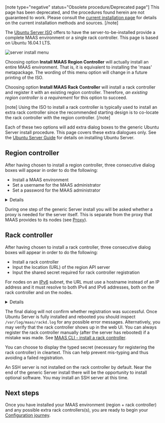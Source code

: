 [note type="negative" status="Obsolete procedure/Deprecated page"]
This page has been deprecated, and the procedures found herein are not guaranteed to work.  Please consult the [current installation page](/t/maas-installation-from-a-snap/773) for details on the current installation methods and sources.
[/note]

<!--
Todo:
- Check debian-installer bug: https://goo.gl/abMnu8 and reword stuff appropriately
-->
The [Ubuntu Server ISO](http://www.ubuntu.com/download/server) offers to have the server-to-be-installed provide a complete MAAS environment or a single rack controller. This page is based on Ubuntu 16.04.1 LTS.

![server install menu](https://assets.ubuntu.com/v1/82e04c4c-iso-install_01.png)

Choosing option **Install MAAS Region Controller** will actually install an entire MAAS environment. That is, it is equivalent to installing the 'maas' metapackage. The wording of this menu option will change in a future printing of the ISO.

Choosing option **Install MAAS Rack Controller** will install a rack controller and register it with an existing region controller. Therefore, *an existing region controller is a requirement* for this option to succeed.

[note]
Using the ISO to install a rack controller is typically used to install an extra rack controller since the recommended starting design is to co-locate the rack controller with the region controller.
[/note]

Each of these two options will add extra dialog boxes to the generic Ubuntu Server install procedure. This page covers these extra dialogues only. See the [Ubuntu Server Guide](https://help.ubuntu.com/lts/serverguide/installing-from-cd.html) for details on installing Ubuntu Server.

<h2 id="heading--region-controller">Region controller</h2>

After having chosen to install a region controller, three consecutive dialog boxes will appear in order to do the following:

-   Install a MAAS environment
-   Set a username for the MAAS administrator
-   Set a password for the MAAS administrator

<details> Walkthrough of MAAS environment installation

<p>Confirm the installation of a MAAS environment.
  <img alt="regiond install dialog 1" src="https://assets.ubuntu.com/v1/c6c52498-iso-install-region_01.png" /></p>
<p>Provide the name of the initial MAAS administrator. It can be anything but in
  this example 'admin' was chosen. This account is distinct from the system
  account that will be created later as part of the generic Ubuntu Server
  install.
  <img alt="regiond install dialog 2" src="https://assets.ubuntu.com/v1/b31e69aa-iso-install-region_02.png" /></p>
<p>Complete the creation of the MAAS administrator account by supplying a
  password.
  <img alt="regiond install dialog 3" src="https://assets.ubuntu.com/v1/0b9e34b5-iso-install-region_03.png" /></p>
<!-- LINKS -->

</details> 

During one step of the generic Server install you will be asked whether a proxy is needed for the server itself. This is separate from the proxy that MAAS provides to its nodes (see [Proxy](/t/proxy/763)).

<h2 id="heading--rack-controller">Rack controller</h2>

After having chosen to install a rack controller, three consecutive dialog boxes will appear in order to do the following:

-   Install a rack controller
-   Input the location (URL) of the region API server
-   Input the shared secret required for rack controller registration

For nodes on an [IPv6](/t/ipv6/761) subnet, the URL must use a hostname instead of an IP address and it must resolve to both IPv4 and IPv6 addresses, both on the rack controller and on the nodes.

<details> Walkthrough of rack controller installation
<p>Confirm the installation of a rack controller.
  <img alt="rackd install dialog 1" src="https://assets.ubuntu.com/v1/c9074cf9-iso-install-rack_01.png" /></p>
<p>Point the new rack controller at an existing region API server so it can
  register with it.
  <img alt="rackd install dialog 2" src="https://assets.ubuntu.com/v1/e6ec9b9b-iso-install-rack_02.png" /></p>
<p>Provide the secret required for registering the rack controller. It is found
  on the region API server.
  <img alt="rackd install dialog 3" src="https://assets.ubuntu.com/v1/4edce87a-iso-install-rack_03.png" /></p>
<!-- LINKS -->

</details> 

The final dialog will not confirm whether registration was successful. Once Ubuntu Server is fully installed and rebooted you should inspect `/var/log/maas/rackd.log` for any possible error messages. Alternatively, you may verify that the rack controller shows up in the web UI. You can always register the rack controller manually (after the server has rebooted) if a mistake was made. See [MAAS CLI - install a rack controller](/t/advanced-cli-tasks/793#heading--install-a-rack-controller).

You can choose to display the typed secret (necessary for registering the rack controller) in cleartext. This can help prevent mis-typing and thus avoiding a failed registration.

An SSH server is not installed on the rack controller by default. Near the end of the generic Server install there will be the opportunity to install optional software. You may install an SSH server at this time.

<h2 id="heading--next-steps">Next steps</h2>

Once you have installed your MAAS environment (region + rack controller) and any possible extra rack controllers(s), you are ready to begin your [Configuration journey](https://maas.io/docs/configuration-journey).

<!-- LINKS -->